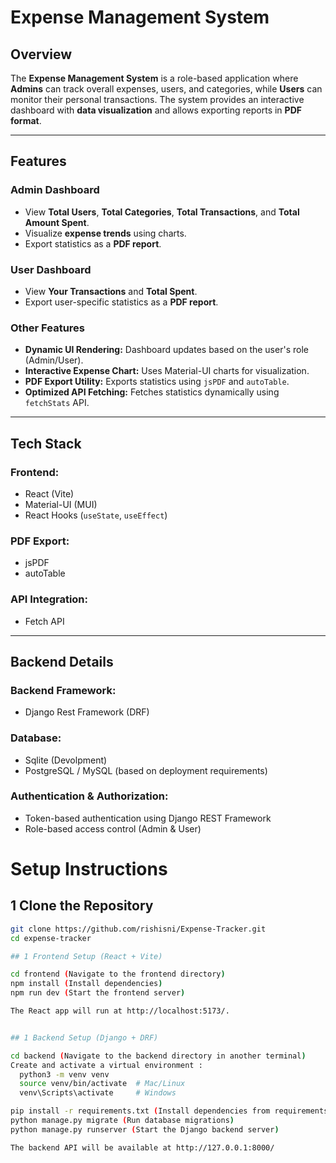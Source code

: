 # **Expense Management System**  

## **Overview**  
The **Expense Management System** is a role-based application where **Admins** can track overall expenses, users, and categories, while **Users** can monitor their personal transactions. The system provides an interactive dashboard with **data visualization** and allows exporting reports in **PDF format**.  

---

## **Features**  

### **Admin Dashboard**  
- View **Total Users**, **Total Categories**, **Total Transactions**, and **Total Amount Spent**.  
- Visualize **expense trends** using charts.  
- Export statistics as a **PDF report**.  

### **User Dashboard**  
- View **Your Transactions** and **Total Spent**.  
- Export user-specific statistics as a **PDF report**.  

### **Other Features**  
- **Dynamic UI Rendering:** Dashboard updates based on the user's role (Admin/User).  
- **Interactive Expense Chart:** Uses Material-UI charts for visualization.  
- **PDF Export Utility:** Exports statistics using `jsPDF` and `autoTable`.  
- **Optimized API Fetching:** Fetches statistics dynamically using `fetchStats` API.  

---

## **Tech Stack**  

### **Frontend:**  
- React (Vite)  
- Material-UI (MUI)  
- React Hooks (`useState`, `useEffect`)  

### **PDF Export:**  
- jsPDF  
- autoTable  

### **API Integration:**  
- Fetch API  

---

## **Backend Details**  

### **Backend Framework:**  
- Django Rest Framework (DRF)  

### **Database:**  
- Sqlite (Devolpment)
- PostgreSQL / MySQL (based on deployment requirements)  

### **Authentication & Authorization:**  
- Token-based authentication using Django REST Framework  
- Role-based access control (Admin & User)  

# Setup Instructions

## 1 Clone the Repository  
```bash
git clone https://github.com/rishisni/Expense-Tracker.git
cd expense-tracker

## 1 Frontend Setup (React + Vite)

cd frontend (Navigate to the frontend directory)
npm install (Install dependencies)
npm run dev (Start the frontend server)

The React app will run at http://localhost:5173/.


## 1 Backend Setup (Django + DRF)

cd backend (Navigate to the backend directory in another terminal)
Create and activate a virtual environment :
  python3 -m venv venv
  source venv/bin/activate  # Mac/Linux
  venv\Scripts\activate     # Windows

pip install -r requirements.txt (Install dependencies from requirements.txt)
python manage.py migrate (Run database migrations)
python manage.py runserver (Start the Django backend server)

The backend API will be available at http://127.0.0.1:8000/
